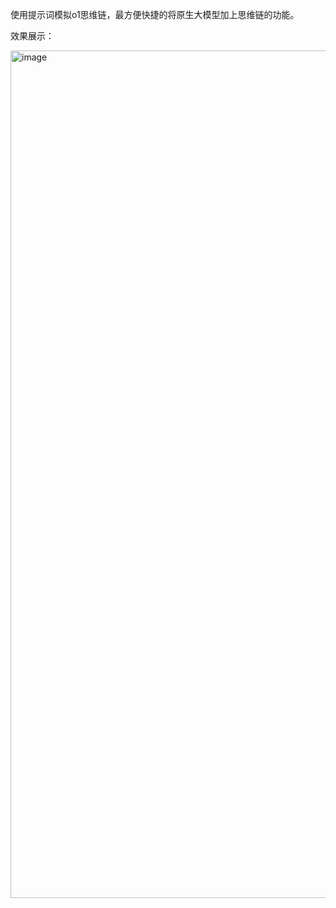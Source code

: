 使用提示词模拟o1思维链，最方便快捷的将原生大模型加上思维链的功能。

效果展示：

<img width="1356" alt="image" src="https://github.com/user-attachments/assets/4ed84337-8d0b-4b38-a962-092e6a1e3b7d">

